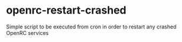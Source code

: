 # openrc-restart-crashed
Simple script to be executed from cron in order to restart any crashed OpenRC services
